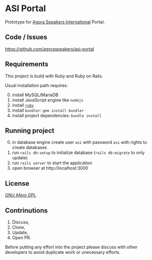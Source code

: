 # ASI Portal

Prototype for [Agora Speakers International](www.agoraspeakers.org)
Portal.

## Code / Issues

https://github.com/agoraspeakers/asi-portal

## Requirements

This project is build with Ruby and Ruby on Rails.

Usual installation path requires:

0. install MySQL/MariaDB
0. install JavaScript engine like `nodejs`
1. install [`ruby`](ruby-lang.org)
2. install `bundler`: `gem install bundler`
3. install project dependencies: `bundle install`

## Running project

0. in database engine create user `asi` with password `asi` with rights
   to create databases
1. run `rails db:setup` to initialize database (`rails db:migrate` to only update)
2. run `rails server` to start the application
3. open browser at http://localhost:3000

## License

[GNU Afero GPL](https://www.gnu.org/licenses/agpl-3.0.html)

## Contrinutions

1. Discuss,
2. Clone,
3. Update,
4. Open PR.

Before putting any effort into the project please discuss with other
developers to avoid duplicate work or unecessary efforts.
